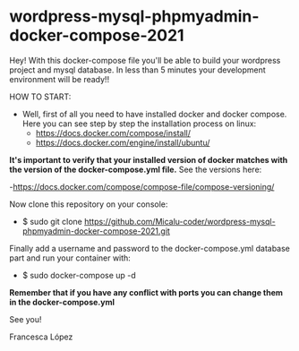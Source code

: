 # wordpress-mysql-phpmyadmin-docker-compose-2021
Hey! With this docker-compose file you'll be able to build your wordpress project and mysql database. In less than 5 minutes your development environment will be ready!!

HOW TO START:

- Well, first of all you need to have installed docker and docker compose.
Here you can see step by step the installation process on linux:
  - https://docs.docker.com/compose/install/
  - https://docs.docker.com/engine/install/ubuntu/
 
**It's important to verify that your installed version of docker matches with the version of the docker-compose.yml file.**
See the versions here: 

  -https://docs.docker.com/compose/compose-file/compose-versioning/
  

Now clone this repository on your console:

  - $ sudo git clone https://github.com/Micalu-coder/wordpress-mysql-phpmyadmin-docker-compose-2021.git
  
Finally add a username and password to the docker-compose.yml database part and run your container with: 

  - $ sudo docker-compose up -d

**Remember that if you have any conflict with ports you can change them in the docker-compose.yml**

See you! 

Francesca López
